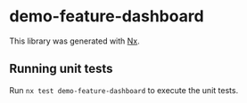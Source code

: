 # demo-feature-dashboard

This library was generated with [Nx](https://nx.dev).

## Running unit tests

Run `nx test demo-feature-dashboard` to execute the unit tests.
